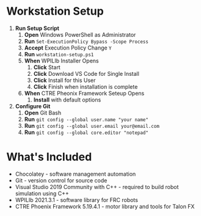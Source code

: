 # Workstation Setup

1. **Run Setup Script**
    1. **Open** Windows PowerShell as Administrator
    1. **Run** `Set-ExecutionPolicy Bypass -Scope Process`
    1. **Accept** Execution Policy Change `Y`
    1. **Run** `workstation-setup.ps1`
    1. **When** WPILIb Installer Opens
        1. **Click** Start
        1. **Click** Download VS Code for Single Install
        1. **Click** Install for this User
        1. **Click** Finish when installation is complete
    1. **When** CTRE Pheonix Framework Seteup Opens
        1. **Install** with default options
1. **Configure Git**
    1. **Open** Git Bash
    1. **Run** `git config --global user.name "your name"`
    1. **Run** `git config --global user.email your@email.com`
    1. **Run** `git config --global core.editor "notepad"`

# What's Included

* Chocolatey - software management automation
* Git - version control for source code
* Visual Studio 2019 Community with C++ - required to build robot simulation using C++
* WPILIb 2021.3.1 - software library for FRC robots
* CTRE Phoenix Framework 5.19.4.1 - motor library and tools for Talon FX